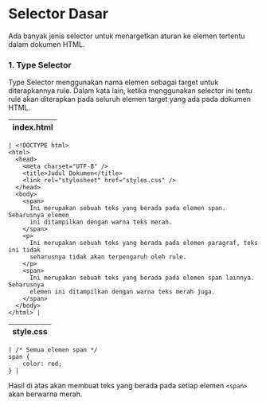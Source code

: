 # Selector Dasar

Ada banyak jenis selector untuk menargetkan aturan ke elemen tertentu dalam dokumen HTML.

### 1. Type Selector

Type Selector menggunakan nama elemen sebagai target untuk diterapkannya rule. Dalam kata lain, ketika menggunakan selector ini tentu rule akan diterapkan pada seluruh elemen target yang ada pada dokumen HTML.

| index.html |
| ---------- |

```
| <!DOCTYPE html>
<html>
  <head>
    <meta charset="UTF-8" />
    <title>Judul Dokumen</title>
    <link rel="stylesheet" href="styles.css" />
  </head>
  <body>
    <span>
      Ini merupakan sebuah teks yang berada pada elemen span. Seharusnya elemen
      ini ditampilkan dengan warna teks merah.
    </span>
    <p>
      Ini merupakan sebuah teks yang berada pada elemen paragraf, teks ini tidak
      seharusnya tidak akan terpengaruh oleh rule.
    </p>
    <span>
      Ini merupakan sebuah teks yang berada pada elemen span lainnya. Seharusnya
      elemen ini ditampilkan dengan warna teks merah juga.
    </span>
  </body>
</html> |
```

| style.css |
| --------- |

```
| /* Semua elemen span */
span {
    color: red;
} |
```

Hasil di atas akan membuat teks yang berada pada setiap elemen `<span>` akan berwarna merah.
